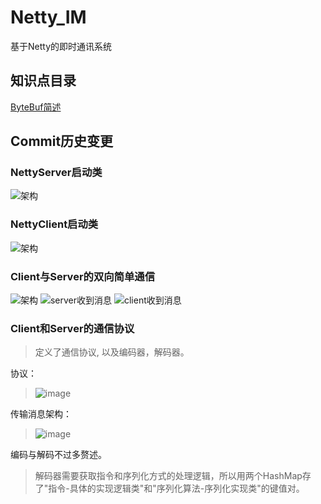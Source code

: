 # Netty_IM
基于Netty的即时通讯系统

## 知识点目录
[ByteBuf简述](https://github.com/DanielCorleone2001/Netty_IM/blob/main/ByteBuf.md)
## Commit历史变更
### NettyServer启动类

![架构](https://tva3.sinaimg.cn/large/0085EwgIgy1gsdb0j4m3oj30l70dbwf3.jpg)

### NettyClient启动类
![架构](https://tvax1.sinaimg.cn/large/0085EwgIgy1gsdc4ovk9oj30iu0bsdg9.jpg)

### Client与Server的双向简单通信
![架构](https://tva4.sinaimg.cn/large/0085EwgIgy1gsddc4z6naj30qe0pomzo.jpg)
![server收到消息](https://tva1.sinaimg.cn/large/0085EwgIgy1gsddd6n52cj30fs03ujrk.jpg)
![client收到消息](https://tva2.sinaimg.cn/large/0085EwgIgy1gsdddsqj5ej30hf04gmxe.jpg)

### Client和Server的通信协议
>定义了通信协议, 以及编码器，解码器。

协议：
> ![image](https://tvax1.sinaimg.cn/large/0085EwgIgy1gsejzdr8v2j30yg053q4i.jpg)

传输消息架构：
>![image](https://tvax4.sinaimg.cn/large/0085EwgIgy1gsek64rfxzj30io0h80tp.jpg)

编码与解码不过多赘述。
>解码器需要获取指令和序列化方式的处理逻辑，所以用两个HashMap存了"指令-具体的实现逻辑类"和"序列化算法-序列化实现类"的键值对。
